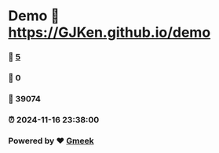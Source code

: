 # Demo :link: https://GJKen.github.io/demo 
### :page_facing_up: [5](https://GJKen.github.io/demo/tag.html) 
### :speech_balloon: 0 
### :hibiscus: 39074 
### :alarm_clock: 2024-11-16 23:38:00 
### Powered by :heart: [Gmeek](https://github.com/Meekdai/Gmeek)
